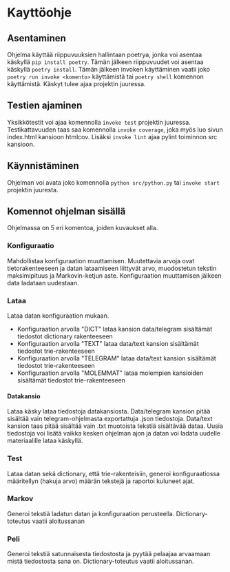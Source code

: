 # Kayttöohje
## Asentaminen
Ohjelma käyttää riippuvuuksien hallintaan poetrya, jonka voi asentaa käskyllä `pip install poetry`. Tämän jälkeen riippuvuudet voi asentaa käskyllä `poetry install`. Tämän jälkeen invoken käyttäminen vaatii joko `poetry run invoke <komento>` käyttämistä tai `poetry shell` komennon käyttämistä. Käskyt tulee ajaa projektin juuressa.

## Testien ajaminen
Yksikkötestit voi ajaa komennolla `invoke test` projektin juuressa. Testikattavuuden taas saa komennolla `invoke coverage`, joka myös luo sivun index.html kansioon htmlcov. Lisäksi `invoke lint` ajaa pylint toiminnon src kansioon.

## Käynnistäminen
Ohjelman voi avata joko komennolla `python src/python.py` tai `invoke start` projektin juuresta.

## Komennot ohjelman sisällä
Ohjelmassa on 5 eri komentoa, joiden kuvaukset alla.

### Konfiguraatio
Mahdollistaa konfiguraation muuttamisen. Muutettavia arvoja ovat tietorakenteeseen ja datan lataamiseen liittyvät arvo, muodostetun tekstin maksimipituus ja Markovin-ketjun aste. Konfiguraation muuttamisen jälkeen data ladataan uudestaan.

### Lataa
Lataa datan konfiguraation mukaan. 
* Konfiguraation arvolla "DICT" lataa kansion data/telegram sisältämät tiedostot dictionary rakenteeseen
* Konfiguraation arvolla "TEXT" lataa data/text kansion sisältämät tiedostot trie-rakenteeseen
* Konfiguraation arvolla "TELEGRAM" lataa data/text kansion sisältämät tiedostot trie-rakenteeseen
* Konfiguraation arvolla "MOLEMMAT" lataa molempien kansioiden sisältämät tiedostot trie-rakenteeseen

#### Datakansio
Lataa käsky lataa tiedostoja datakansiosta. Data/telegram kansion pitää sisältää vain telegram-ohjelmasta exportattuja .json tiedostoja. Data/text kansion taas pitää sisältää vain .txt muotoista tekstiä sisältävää dataa. Uusia tiedostoja voi lisätä vaikka kesken ohjelman ajon ja datan voi ladata uudelle materiaalille lataa käskyllä.

### Test
Lataa datan sekä dictionary, että trie-rakenteisiin, generoi konfiguraatiossa määritellyn (hakuja arvo) määrän tekstejä ja raportoi kuluneet ajat.

### Markov
Generoi tekstiä ladatun datan ja konfiguraation perusteella. Dictionary-toteutus vaatii aloitussanan

### Peli
Generoi tekstiä satunnaisesta tiedostosta ja pyytää pelaajaa arvaamaan mistä tiedostosta sana on. Dictionary-toteutus vaatii aloitussanan.
